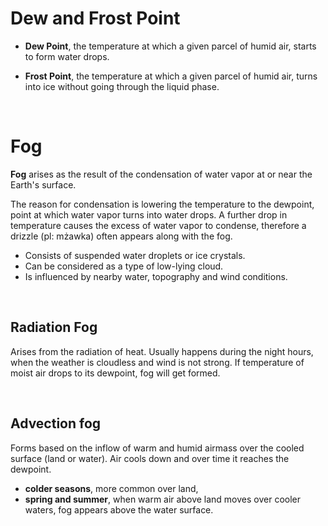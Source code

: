 # Dew and Frost Point

- **Dew Point**, the temperature at which a given parcel of humid air, starts to form water drops.

- **Frost Point**, the temperature at which a given parcel of humid air, turns into ice without 
going through the liquid phase.

<br/>

# Fog

**Fog** arises as the result of the condensation of water vapor at or near the Earth's surface.

The reason for condensation is lowering the temperature to the dewpoint, point at which water vapor 
turns into water drops. A further drop in temperature causes the excess of water vapor 
to condense, therefore a drizzle (pl: mżawka) often appears along with the fog.

- Consists of suspended water droplets or ice crystals.
- Can be considered as a type of low-lying cloud.
- Is influenced by nearby water, topography and wind conditions. 

<br/>

## Radiation Fog

Arises from the radiation of heat. Usually happens during the night hours, when the weather 
is cloudless and wind is not strong. If temperature of moist air drops to its dewpoint, fog will get formed. 

<br/>

## Advection fog

Forms based on the inflow of warm and humid airmass over the cooled surface (land or water). Air cools down and over time 
it reaches the dewpoint. 

- **colder seasons**, more common over land,
- **spring and summer**, when warm air above land moves over cooler waters, fog appears above the water surface.

